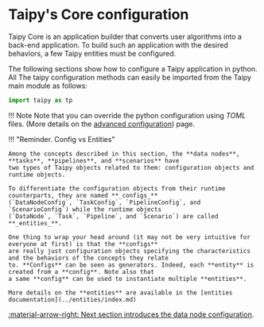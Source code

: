 # Taipy's Core configuration

Taipy Core is an application builder that converts user algorithms into a back-end application. To build such
an application with the desired behaviors, a few Taipy entities must be configured.

The following sections show how to configure a Taipy application in python. All The taipy configuration methods can
easily be imported from the Taipy main module as follows:

```python
import taipy as tp
```

!!! Note
    Note that you can override the python configuration using _TOML_ files. (More details on the
    [advanced configuration](advanced-config.md)) page.

!!! "Reminder. Config vs Entities"

    Among the concepts described in this section, the **data nodes**, **tasks**, **pipelines**, and **scenarios** have
    two types of Taipy objects related to them: configuration objects and runtime objects.

    To differentiate the configuration objects from their runtime counterparts, they are named **_configs_**
    (`DataNodeConfig`, `TaskConfig`, `PipelineConfig`, and `ScenarioConfig`) while the runtime objects
    (`DataNode`, `Task`, `Pipeline`, and `Scenario`) are called **_entities_**.

    One thing to wrap your head around (it may not be very intuitive for everyone at first) is that the **configs**
    are really just configuration objects specifying the characteristics and the behaviors of the concepts they relate
    to. **Configs** can be seen as generators. Indeed, each **entity** is created from a **config**. Note also that
    a same **config** can be used to instantiate multiple **entities**.

    More details on the **entities** are available in the [entities documentation](../entities/index.md)

[:material-arrow-right: Next section introduces the data node configuration](data-node-config.md).
